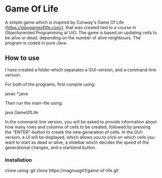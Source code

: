 # Game Of Life

A simple game which is inspired by Conway's Game Of Life (https://playgameoflife.com/), that was created tied to a course in Objectoriented Programming at UiO.
The game is based on updating cells to be alive or dead, depending on the number of alive neighbours. The program is coded in pure Java.

## How to use

I have created a folder which separates a GUI-version, and a command-line version. 

For both of the programs, first compile using: 

javac *.java 

Then run the main-file using:

java GameOfLife

In the command-line version, you will be asked to provide information about how many rows and columns of cells to be created, followed by pressing the "ENTER"-button to
create the new generation of cells. In the GUI-version, a UI will be displayed, which allows you to click on which cells you want to start as dead or alive, a slidebar which decides 
the speed of the generational changes, and a start/end button.

### Installation

clone using: git clone https://magnusgit1/game-of-life.git
